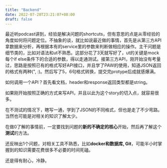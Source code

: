 ```yaml
---
title: "Backend"
date: 2022-07-28T23:21:07+08:00
draft: false
---
```


最近听podcast讲到，经验是解决问题的shortcuts，但有意思的点是从零经验的角度如何将问题定位。不抽象的谈，就比如说最近做的事情，首先是从第三方API拿数据来分析，再根据本有的service里的参数来判断做相应的操作。主干问题是细节类的，比如对语法和ut不熟悉。这部分花了3天就写好了，ut的关键是mock每个if else条件下的合适的参数，得以走通测试。接第三方API，刚开始没有考量过，思路是按照已有的格式写好API接口，并且学了PAW的使用，知道JSON返回的格式有两种(", :)。然后写了5，6句格式转换，提交完protype后成就感爆满。

如何调用一个API？首先看文档，header和response返回类型都是string。

如果刚开始按照正确的方式来写API，并且以此为这个story的切入点，就容易很多。

在不测试的情况下，瞎写一通，学到了JSON的不同格式，但也是走了不少弯路。当然也可能是对相关的知识了解太少。

在做0了解的事情前，一定要找到问题的**新的不确定的核心**开始，然后再了解这个**测试**的方法。

还反映出1个问题，对相关工具不熟悉，比如**docker和数据库, Git**，可能半小时掌握到的知识需要花费很多不必要的时间死磕。

还是得有耐心，冷静。
